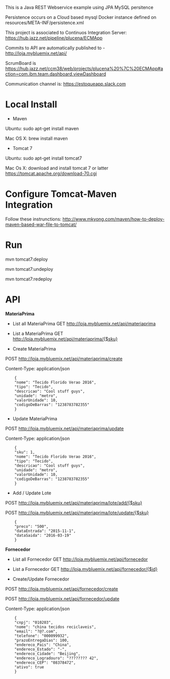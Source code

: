 This is a Java REST Webservice example using JPA MySQL persitence

Persistence occurs on a Cloud based mysql Docker instance defined on resources/META-INF/persistence.xml

This project is associated to Continuos Integration Server: https://hub.jazz.net/pipeline/plucena/ECMApp

Commits to API are automatically published to - http://loja.mybluemix.net/api/

ScrumBoard is https://hub.jazz.net/ccm38/web/projects/plucena%20%7C%20ECMApp#action=com.ibm.team.dashboard.viewDashboard

Communication channel is: https://estoqueapp.slack.com



Local Install 
========


* Maven

Ubuntu: sudo apt-get install maven

Mac OS X: brew install maven 

* Tomcat 7

Ubuntu: sudo apt-get install tomcat7

Mac Os X: download and install tomcat 7 or latter https://tomcat.apache.org/download-70.cgi


Configure Tomcat-Maven Integration
=================

Follow these instrunctions: http://www.mkyong.com/maven/how-to-deploy-maven-based-war-file-to-tomcat/

Run 
====
mvn tomcat7:deploy 

mvn tomcat7:undeploy 

mvn tomcat7:redeploy 


API
==========

**MateriaPrima**

* List all MateriaPrima
GET http://loja.mybluemix.net/api/materiaprima

* List a MateriaPrima
GET http://loja.mybluemix.net/api/materiaprima/{$sku}

* Create MateriaPrima

POST http://loja.mybluemix.net/api/materiaprima/create
    
Content-Type: application/json
    
        {
        "nome": "Tecido Florido Verao 2016",
        "tipo": "Tecido",
        "descricao": "Cool stuff guys",
        "unidade": "metro",
        "valorUnidade": 10,
        "codigoDeBarras": "1238783782355"
        }

* Update MateriaPrima

POST http://loja.mybluemix.net/api/materiaprima/update

Content-Type: application/json
    
        {
        "sku": 1,
        "nome": "Tecido Florido Verao 2016",
        "tipo": "Tecido",
        "descricao": "Cool stuff guys",
        "unidade": "metro",
        "valorUnidade": 10,
        "codigoDeBarras": "1238783782355"
        }



* Add / Update Lote
 
POST http://loja.mybluemix.net/api/materiaprima/lote/add/{$sku}

POST http://loja.mybluemix.net/api/materiaprima/lote/update/{$sku}

        {
        "preco": "500",
        "dataEntrada": "2015-11-1",
        "dataSaida": "2016-03-19"
        }


**Fornecedor**

* List all Fornecedor
GET http://loja.mybluemix.net/api/fornecedor

* List a Fornecedor
GET http://loja.mybluemix.net/api/fornecedor/{$id}

* Create/Update Fornecedor

POST http://loja.mybluemix.net/api/fornecedor/create

POST http://loja.mybluemix.net/api/fornecedor/update


Content-Type: application/json

        {
        "cnpj": "010203",
        "nome": "china tecidos reciclaveis",
        "email": "?@?.com",
        "telefone": "000099932",
        "prazoEntregaDias": 100,
        "endereco_Pais": "China",
        "endereco_Estado": "-",
        "endereco_Cidade": "Beijing",
        "endereco_Logradouro": "???????? 42",
        "endereco_CEP": "08378472",
        "ativo": true
        }
